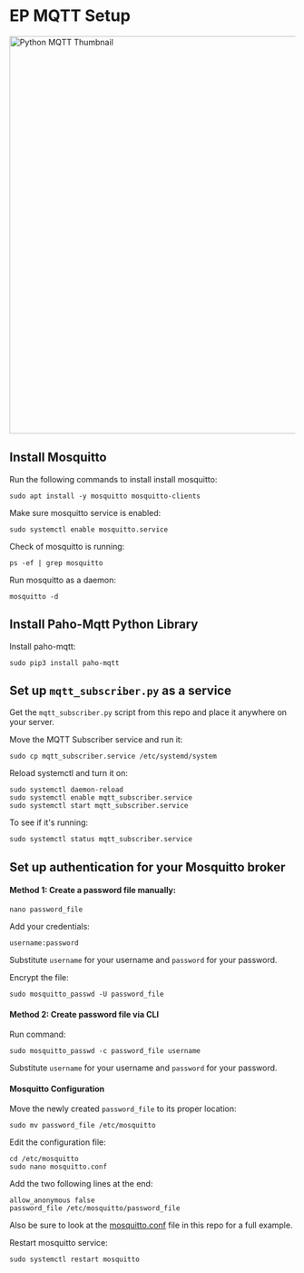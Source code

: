 # EP MQTT Setup 

<img src="img/PythonMQTT.jpg" alt="Python MQTT Thumbnail" width="700px">


## Install Mosquitto
Run the following commands to install install mosquitto:

```shell
sudo apt install -y mosquitto mosquitto-clients
```

Make sure mosquitto service is enabled:

```shell
sudo systemctl enable mosquitto.service
```

Check of mosquitto is running:

```shell
ps -ef | grep mosquitto
```

Run mosquitto as a daemon:

```shell
mosquitto -d
```

## Install Paho-Mqtt Python Library 
Install paho-mqtt:

```shell
sudo pip3 install paho-mqtt
```

## Set up `mqtt_subscriber.py` as a service

Get the `mqtt_subscriber.py` script from this repo and place it anywhere on your server. 

Move the MQTT Subscriber service and run it:

```
sudo cp mqtt_subscriber.service /etc/systemd/system
```

Reload systemctl and turn it on:

```shell
sudo systemctl daemon-reload
sudo systemctl enable mqtt_subscriber.service
sudo systemctl start mqtt_subscriber.service
```

To see if it's running:

```shell
sudo systemctl status mqtt_subscriber.service
```

## Set up authentication for your Mosquitto broker

#### Method 1: Create a password file manually:

```shell
nano password_file
```

Add your credentials:

```shell
username:password
```

Substitute `username` for your username and `password` for your password.

Encrypt the file:

```shell
sudo mosquitto_passwd -U password_file
```

#### Method 2: Create password file via CLI

Run command:

```shell
sudo mosquitto_passwd -c password_file username
```

Substitute `username` for your username and `password` for your password.


#### Mosquitto Configuration

Move the newly created `password_file` to its proper location:

```shell
sudo mv password_file /etc/mosquitto
```

Edit the configuration file:

```shell
cd /etc/mosquitto 
sudo nano mosquitto.conf
```

Add the two following lines at the end:

```
allow_anonymous false
password_file /etc/mosquitto/password_file
```
Also be sure to look at the [mosquitto.conf](mosquitto.conf) file in this repo for a full example. 

Restart mosquitto service:

```shell
sudo systemctl restart mosquitto
```
